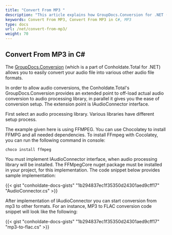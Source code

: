 ```yaml
---
title: "Convert From MP3 "
description: "This article explains how GroupDocs.Conversion for .NET (which is a part of Conholdate.Total for .NET) supports conversion of From MP3."
keywords: Convert From MP3, Convert From MP3 in C#, MP3
type: docs
url: /net/convert-from-mp3/
weight: 70
---
```


## Convert From MP3 in C#

The [GroupDocs.Conversion](https://products.groupdocs.com/conversion/net) (which is a part of Conholdate.Total for .NET) allows you to easily convert your audio file into various other audio file formats.

In order to allow audio conversions, the Conholdate.Total's GroupDocs.Conversion provides an extended point to off-load actual audio conversion to audio processing library, in parallel it gives you the ease of conversion setup. The extension point is IAudioConnector interface.

First select an audio processing library. Various libraries have different setup process.

The example given here is using FFMPEG. You can use Chocolatey to install FFMPG and all needed dependencies. To install FFmpeg with Cocolatey, you can run the following command in console:

```
choco install ffmpeg
```
You must implement IAudioConnector interface, when audio processing library will be installed. The FFMpegCore nuget package must be installed in your project, for this implementation. The code snippet below provides sample implementation:

{{< gist "conholdate-docs-gists" "1b294837ec1f35350d24301aed9cff17" "AudioConnector.cs" >}}

After implementation of IAudioConnector you can start conversion from mp3 to other formats. For an instance, MP3 to FLAC conversion code snippet will look like the following:

{{< gist "conholdate-docs-gists" "1b294837ec1f35350d24301aed9cff17" "mp3-to-flac.cs" >}}












